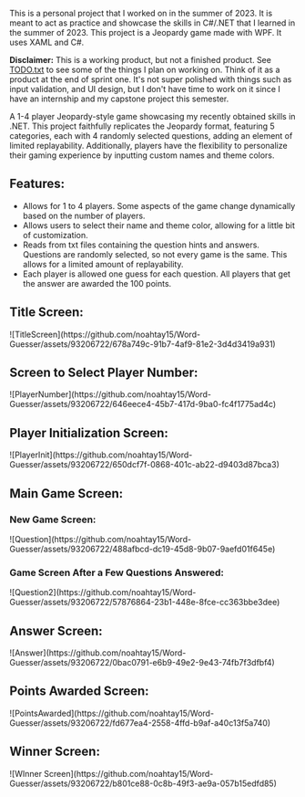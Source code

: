 This is a personal project that I worked on in the summer of 2023. It is meant to act as practice and showcase the skills in C#/.NET that I learned in the summer of 2023. This project is a Jeopardy game made with WPF. It uses XAML and C#. 
<p><strong>Disclaimer:</strong> This is a working product, but not a finished product. See <a href="https://github.com/noahtay15/Word-Guesser/blob/main/Word%20Guesser/TODO.txt">TODO.txt</a> to see some of the things I plan on working on. Think of it as a product at the end of sprint one. It's not super polished with things such as input validation, and UI design, but I don't have time to work on it since I have an internship and my capstone project this semester.</p>

<p>A 1-4 player Jeopardy-style game showcasing my recently obtained skills in .NET. This project faithfully replicates the Jeopardy format, featuring 5 categories, each with 4 randomly selected questions, adding an element of limited replayability. Additionally, players have the flexibility to personalize their gaming experience by inputting custom names and theme colors.</p>


<h2>Features:</h2>
<ul>
  <li>Allows for 1 to 4 players. Some aspects of the game change dynamically based on the number of players.</li>
  <li>Allows users to select their name and theme color, allowing for a little bit of customization.</li>
  <li>Reads from txt files containing the question hints and answers. Questions are randomly selected, so not every game is the same. This allows for a limited amount of replayability.</li>
  <li>Each player is allowed one guess for each question. All players that get the answer are awarded the 100 points.</li>
</ul>

<h2>Title Screen:</h2>
![TitleScreen](https://github.com/noahtay15/Word-Guesser/assets/93206722/678a749c-91b7-4af9-81e2-3d4d3419a931)

<h2>Screen to Select Player Number:</h2>
![PlayerNumber](https://github.com/noahtay15/Word-Guesser/assets/93206722/646eece4-45b7-417d-9ba0-fc4f1775ad4c)

<h2>Player Initialization Screen:</h2>
![PlayerInit](https://github.com/noahtay15/Word-Guesser/assets/93206722/650dcf7f-0868-401c-ab22-d9403d87bca3)

<h2>Main Game Screen:</h2>
<h3>New Game Screen:</h3>
![Question](https://github.com/noahtay15/Word-Guesser/assets/93206722/488afbcd-dc19-45d8-9b07-9aefd01f645e)

<h3>Game Screen After a Few Questions Answered:</h3>
![Question2](https://github.com/noahtay15/Word-Guesser/assets/93206722/57876864-23b1-448e-8fce-cc363bbe3dee)

<h2>Answer Screen:</h2>
![Answer](https://github.com/noahtay15/Word-Guesser/assets/93206722/0bac0791-e6b9-49e2-9e43-74fb7f3dfbf4)

<h2>Points Awarded Screen:</h2>
![PointsAwarded](https://github.com/noahtay15/Word-Guesser/assets/93206722/fd677ea4-2558-4ffd-b9af-a40c13f5a740)

<h2>Winner Screen:</h2>
![WInner Screen](https://github.com/noahtay15/Word-Guesser/assets/93206722/b801ce88-0c8b-49f3-ae9a-057b15edfd85)
